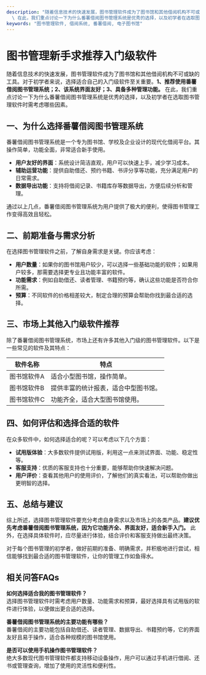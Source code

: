 ```yaml
---
description: "随着信息技术的快速发展，图书管理软件成为了图书馆和其他借阅机构不可或缺的工具。对于初学者来说，选择适合自己的入门级软件至关重要。**1、推荐使用番薯借阅图书管理系统；2、该系统界面友好；3、具备多种管理功能。**\
  \ 在此，我们重点讨论一下为什么番薯借阅图书管理系统是优秀的选择，以及初学者在选取图书管理软件时需考虑哪些因素。"
keywords: "图书管理软件, 借阅系统, 番薯借阅, 电子图书馆"
---
```

# 图书管理新手求推荐入门级软件

随着信息技术的快速发展，图书管理软件成为了图书馆和其他借阅机构不可或缺的工具。对于初学者来说，选择适合自己的入门级软件至关重要。**1、推荐使用番薯借阅图书管理系统；2、该系统界面友好；3、具备多种管理功能。** 在此，我们重点讨论一下为什么番薯借阅图书管理系统是优秀的选择，以及初学者在选取图书管理软件时需考虑哪些因素。

## **一、为什么选择番薯借阅图书管理系统**

番薯借阅图书管理系统是一个专为图书馆、学校及企业设计的现代化借阅平台。其操作简单，功能全面，非常适合新手使用。

- **用户友好的界面**：系统设计简洁直观，用户可以快速上手，减少学习成本。
- **辅助运营功能**：提供自助借还、预约书籍、书评分享等功能，充分满足用户的日常需求。
- **数据导出功能**：支持将借阅记录、书籍库存等数据导出，方便后续分析和管理。

通过以上几点，番薯借阅图书管理系统为用户提供了极大的便利，使得图书管理工作变得高效且轻松。

## **二、前期准备与需求分析**

在选择图书管理软件之前，了解自身需求是关键。你应该考虑：

- **用户数量**：如果你的图书馆用户较少，可以选择一些基础功能的软件；如果用户较多，那需要选择更专业且功能丰富的软件。
- **功能需求**：例如自助借还、读者管理、书籍预约等，确认这些功能是否符合你所需。
- **预算**：不同软件的价格相差较大，制定合理的预算会帮助你找到最合适的选择。

## **三、市场上其他入门级软件推荐**

除了番薯借阅图书管理系统，市场上还有许多其他入门级的图书管理软件。以下是一些常见的软件及其特点：

| 软件名称              | 特点                   |
|-------------------|----------------------|
| 图书馆软件A          | 适合小型图书馆，操作简单。   |
| 图书馆软件B          | 提供丰富的统计报表，适合中型图书馆。 |
| 图书馆软件C          | 功能齐全，适合大型图书馆使用。    |

## **四、如何评估和选择合适的软件**

在众多软件中，如何选择适合的呢？可以考虑以下几个方面：

- **试用版体验**：大多数软件提供试用版，利用这一点来测试界面、功能、稳定性等。
- **客服支持**：优质的客服支持也十分重要，能够帮助你快速解决问题。
- **用户评价**：查看其他用户的使用评价，了解他们的真实看法，可以帮助你做出更明智的选择。

## **五、总结与建议**

综上所述，选择图书管理软件要充分考虑自身需求以及市场上的各类产品。**建议优先考虑番薯借阅图书管理系统，因为它功能齐全、界面友好，适合新手入门。** 此外，在选择具体软件时，应尽量进行体验，结合评价和客服支持做出最终决策。

对于每个图书管理的初学者，做好前期的准备、明确需求，并积极地进行尝试，相信能够找到最合适的图书管理软件，让你的管理工作如鱼得水。

## 相关问答FAQs

**如何选择适合我的图书管理软件？**  
选择图书管理软件时需考虑用户数量、功能需求和预算，最好选择具有试用版的软件进行体验，以便做出更合适的选择。

**番薯借阅图书管理系统的主要功能有哪些？**  
番薯借阅的主要功能包括自助借还、读者管理、数据导出、书籍预约等，它的界面友好且易于操作，适合各种规模的图书馆使用。

**是否可以使用手机操作图书管理软件？**  
绝大多数现代图书管理软件都支持移动设备操作，用户可以通过手机进行借阅、还书或管理查询，增加了使用的灵活性和便利性。

